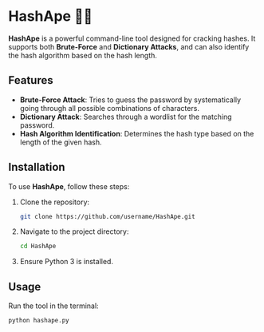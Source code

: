 # HashApe 🐒🔐

**HashApe** is a powerful command-line tool designed for cracking hashes. It supports both **Brute-Force** and **Dictionary Attacks**, and can also identify the hash algorithm based on the hash length.

## Features

- **Brute-Force Attack**: Tries to guess the password by systematically going through all possible combinations of characters.
- **Dictionary Attack**: Searches through a wordlist for the matching password.
- **Hash Algorithm Identification**: Determines the hash type based on the length of the given hash.

## Installation

To use **HashApe**, follow these steps:

1. Clone the repository:
    ```bash
    git clone https://github.com/username/HashApe.git
    ```

2. Navigate to the project directory:
    ```bash
    cd HashApe
    ```

3. Ensure Python 3 is installed.

## Usage

Run the tool in the terminal:

```bash
python hashape.py
